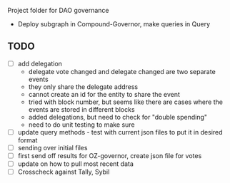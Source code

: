Project folder for DAO governance
- Deploy subgraph in Compound-Governor, make queries in Query

## TODO

* [ ] add delegation
    - delegate vote changed and delegate changed are two separate events
    - they only share the delegate address
    - cannot create an id for the entity to share the event
    - tried with block number, but seems like there are cases where the events are stored in different blocks
    - added delegations, but need to check for "double spending"
    - need to do unit testing to make sure
* [ ] update query methods - test with current json files to put it in desired format
* [ ] sending over initial files
* [ ] first send off results for OZ-governor, create json file for votes
* [ ] update on how to pull most recent data
* [ ] Crosscheck against Tally, Sybil
